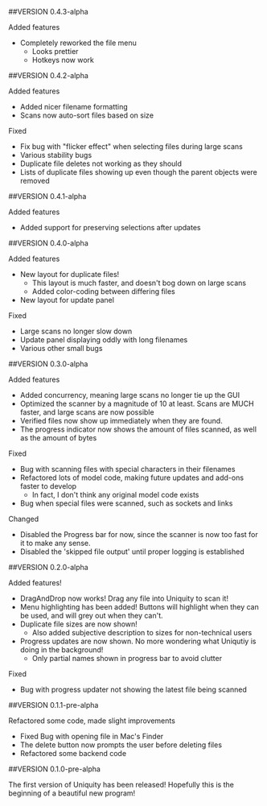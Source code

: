 ##VERSION 0.4.3-alpha

Added features

* Completely reworked the file menu
	* Looks prettier
	* Hotkeys now work
	

##VERSION 0.4.2-alpha

Added features

* Added nicer filename formatting
* Scans now auto-sort files based on size

Fixed

* Fix bug with "flicker effect" when selecting files during large scans
* Various stability bugs
* Duplicate file deletes not working as they should
* Lists of duplicate files showing up even though the parent objects were removed

##VERSION 0.4.1-alpha

Added features

* Added support for preserving selections after updates


##VERSION 0.4.0-alpha

Added features

* New layout for duplicate files!
	* This layout is much faster, and doesn't bog down on large scans
	* Added color-coding between differing files
* New layout for update panel

Fixed

* Large scans no longer slow down
* Update panel displaying oddly with long filenames
* Various other small bugs


##VERSION 0.3.0-alpha

Added features

* Added concurrency, meaning large scans no longer tie up the GUI
* Optimized the scanner by a magnitude of 10 at least. Scans are MUCH faster, and
large scans are now possible
* Verified files now show up immediately when they are found.
* The progress indicator now shows the amount of files scanned, as well as the amount of bytes


Fixed

* Bug with scanning files with special characters in their filenames
* Refactored lots of model code, making future updates and add-ons faster to develop
	* In fact, I don't think any original model code exists
* Bug when special files were scanned, such as sockets and links

Changed

* Disabled the Progress bar for now, since the scanner is now too fast for it to make any sense.
* Disabled the 'skipped file output' until proper logging is established



##VERSION 0.2.0-alpha

Added features!

* DragAndDrop now works! Drag any file into Uniquity to scan it!
* Menu highlighting has been added! Buttons will highlight when they can be used, and will grey out when they can't.
* Duplicate file sizes are now shown!
	* Also added subjective description to sizes for non-technical users
* Progress updates are now shown. No more wondering what Uniqutiy is doing in the background!
	* Only partial names shown in progress bar to avoid clutter

Fixed

* Bug with progress updater not showing the latest file being scanned



##VERSION 0.1.1-pre-alpha

Refactored some code, made slight improvements

* Fixed Bug with opening file in Mac's Finder
* The delete button now prompts the user before deleting files
* Refactored some backend code

##VERSION 0.1.0-pre-alpha

The first version of Uniquity has been released! Hopefully this is the beginning of a beautiful new program!
